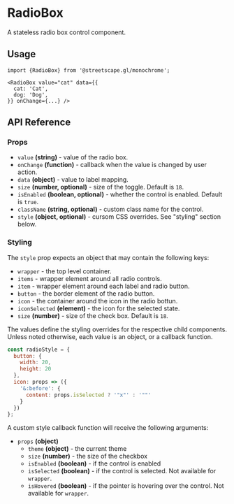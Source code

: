 # RadioBox

A stateless radio box control component.

## Usage

    import {RadioBox} from '@streetscape.gl/monochrome';

    <RadioBox value="cat" data={{
      cat: 'Cat',
      dog: 'Dog',
    }} onChange={...} />

## API Reference

### Props


* `value` **(string)** - value of the radio box.
* `onChange` **(function)** - callback when the value is changed by user action.
* `data` **(object)** - value to label mapping.
* `size` **(number, optional)** - size of the toggle. Default is `18`.
* `isEnabled` **(boolean, optional)** - whether the control is enabled. Default is `true`.
* `className` **(string, optional)** - custom class name for the control.
* `style` **(object, optional)** - cursom CSS overrides. See "styling" section below.


### Styling

The `style` prop expects an object that may contain the following keys:

* `wrapper` - the top level container.
* `items` - wrapper element around all radio controls.
* `item` - wrapper element around each label and radio button.
* `button` - the border element of the radio button.
* `icon` - the container around the icon in the radio bottun.
* `iconSelected` **(element)**  - the icon for the selected state.
* `size` **(number)** - size of the check box. Default is `18`.

The values define the styling overrides for the respective child components. Unless noted otherwise, each value is an object, or a callback function.

```jsx
const radioStyle = {
  button: {
    width: 20,
    height: 20
  },
  icon: props => ({
    '&:before': {
      content: props.isSelected ? '"x"' : '""'
    }
  })
};
```

A custom style callback function will receive the following arguments:

* `props` **(object)**
  - `theme` **(object)** - the current theme
  - `size` **(number)** - the size of the checkbox
  - `isEnabled` **(boolean)** - if the control is enabled
  - `isSelected` **(boolean)** - if the control is selected. Not available for `wrapper`.
  - `isHovered` **(boolean)** - if the pointer is hovering over the control. Not available for `wrapper`.
